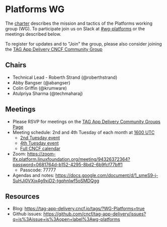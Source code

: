 # Platforms WG

The [charter](./charter) describes the mission and tactics of the Platforms working group (WG).
To participate join us on Slack at
[#wg-platforms](https://cloud-native.slack.com/archives/C020RHD43BP)
or the meetings described below.

To register for updates and to "Join" the group, please also consider joining the [TAG App Delivery CNCF Community Group](https://community.cncf.io/tag-app-delivery/)

## Chairs

* Technical Lead - Roberth Strand (@roberthstrand)
* Abby Bangser (@abangser)
* Colin Griffin (@krumware)
* Atulpriya Sharma (@techmaharaj)

## Meetings

* Please RSVP for meetings on the [TAG App Delivery Community Groups Page](https://community.cncf.io/tag-app-delivery/)
* Meeting schedule: 2nd and 4th Tuesday of each month at [1600 UTC](https://www.timeanddate.com/worldclock/converter.html?iso=20221213T160000&p1=1440)
    * [2nd Tuesday event](https://calendar.google.com/calendar/u/0/r/week/2022/12/13?eid=MDAxZmVpMGE5aDc3a283dGd2Y2YwcnZuYTFfMjAyMjEyMTNUMTYwMDAwWiBsaW51eGZvdW5kYXRpb24ub3JnX281YXZqbHZ0MmNhZTlicTdhOTVlbWM0NzQwQGc)
    * [4th Tuesday event](https://calendar.google.com/calendar/u/0/r/week/2022/12/27?eid=NGhyOHY1ZWVrbDliODY3bXU5ZnRtYWo0ZGdfMjAyMjEyMjdUMTYwMDAwWiBsaW51eGZvdW5kYXRpb24ub3JnX281YXZqbHZ0MmNhZTlicTdhOTVlbWM0NzQwQGc)
    * [Full CNCF calendar](https://calendar.google.com/calendar/u/0/embed?src=linuxfoundation.org_o5avjlvt2cae9bq7a95emc4740@group.calendar.google.com)
* Zoom: https://zoom-lfx.platform.linuxfoundation.org/meeting/94326372364?password=0681764d-b152-4295-8bd2-6b9fcf77bff1
    * Passcode: 77777
* Agendas and notes: <https://docs.google.com/document/d/1_smeS9-j-SuHJi0VXjx4g9xiD2-tgqhnlwf5oSMDQgg>

## Resources

* Blog: https://tag-app-delivery.cncf.io/tags/?WG-Platforms=true
* Github issues: https://github.com/cncf/tag-app-delivery/issues?q=is%3Aissue+is%3Aopen+label%3Awg-platforms
